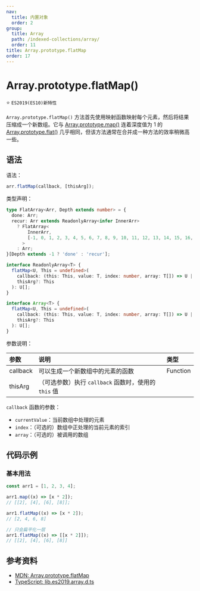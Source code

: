 ```yaml
---
nav:
  title: 内置对象
  order: 2
group:
  title: Array
  path: /indexed-collections/array/
  order: 11
title: Array.prototype.flatMap
order: 17
---
```


# Array.prototype.flatMap()

⭐️ `ES2019(ES10)新特性`

`Array.prototype.flatMap()` 方法首先使用映射函数映射每个元素，然后将结果压缩成一个新数组。它与 [Array.prototype.map()](./map) 连着深度值为 1 的 [Array.prototype.flat()](./flat) 几乎相同，但该方法通常在合并成一种方法的效率稍微高一些。

## 语法

语法：

```js
arr.flatMap(callback, [thisArg]);
```

类型声明：

```ts
type FlatArray<Arr, Depth extends number> = {
  done: Arr;
  recur: Arr extends ReadonlyArray<infer InnerArr>
    ? FlatArray<
        InnerArr,
        [-1, 0, 1, 2, 3, 4, 5, 6, 7, 8, 9, 10, 11, 12, 13, 14, 15, 16, 17, 18, 19, 20][Depth]
      >
    : Arr;
}[Depth extends -1 ? 'done' : 'recur'];

interface ReadonlyArray<T> {
  flatMap<U, This = undefined>(
    callback: (this: This, value: T, index: number, array: T[]) => U | ReadonlyArray<U>,
    thisArg?: This
  ): U[];
}

interface Array<T> {
  flatMap<U, This = undefined>(
    callback: (this: This, value: T, index: number, array: T[]) => U | ReadonlyArray<U>,
    thisArg?: This
  ): U[];
}
```

参数说明：

| 参数     | 说明                                                 | 类型     |
| :------- | :--------------------------------------------------- | :------- |
| callback | 可以生成一个新数组中的元素的函数                     | Function |
| thisArg  | （可选参数）执行 `callback` 函数时，使用的 `this` 值 |          |

`callback` 函数的参数：

- `currentValue`：当前数组中处理的元素
- `index`：（可选的）数组中正处理的当前元素的索引
- `array`：（可选的）被调用的数组

## 代码示例

### 基本用法

```js
const arr1 = [1, 2, 3, 4];

arr1.map((x) => [x * 2]);
// [[2], [4], [6], [8]];

arr1.flatMap((x) => [x * 2]);
// [2, 4, 6, 8]

// 只会扁平化一层
arr1.flatMap((x) => [[x * 2]]);
// [[2], [4], [6], [8]]
```

## 参考资料

- [MDN: Array.prototype.flatMap](https://developer.mozilla.org/zh-CN/docs/Web/JavaScript/Reference/Global_Objects/Array/flatMap)
- [TypeScript: lib.es2019.array.d.ts](https://github.com/microsoft/TypeScript/blob/main/lib/lib.es2019.array.d.ts)
